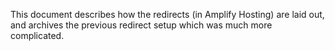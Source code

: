 This document describes how the redirects (in Amplify Hosting) are laid out, and archives the previous redirect setup which was much more complicated.

